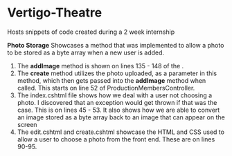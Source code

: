 # Vertigo-Theatre
Hosts snippets of code created during a 2 week internship


**Photo Storage**
Showcases a method that was implemented to allow a photo to be stored as a byte array when a new user is added.
1. The **addImage** method is shown on lines 135 - 148 of the .
2. The **create** method utilizes the photo uploaded, as a parameter in this method, which then gets passed into the **addImage** method when called. This starts on line 52 of ProductionMembersController.
3. The index.cshtml file shows how we deal with a user not choosing a photo. I discovered that an exception would get thrown if that was the case. This is on lines 45 - 53. It also shows how we are able to convert an image stored as a byte array back to an image that can appear on the screen
4. The edit.cshtml and create.cshtml showcase the HTML and CSS used to allow a user to choose a photo from the front end. These are on lines 90-95.
 
